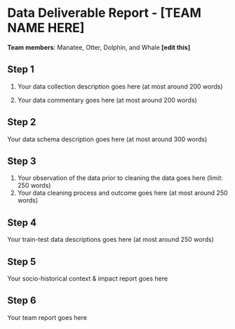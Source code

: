 # Data Deliverable Report - [TEAM NAME HERE]

**Team members**: Manatee, Otter, Dolphin, and Whale **[edit this]**

## Step 1

1. Your data collection description goes here (at most around 200 words)

2. Your data commentary goes here (at most around 200 words)

## Step 2

Your data schema description goes here (at most around 300 words)

## Step 3

1. Your observation of the data prior to cleaning the data goes here (limit: 250 words)
2. Your data cleaning process and outcome goes here (at most around 250 words)

## Step 4

Your train-test data descriptions goes here (at most around 250 words)

## Step 5

Your socio-historical context & impact report goes here

## Step 6

Your team report goes here